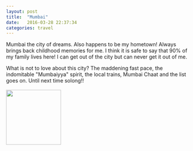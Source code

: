 ```yaml
---
layout: post
title:  "Mumbai"
date:   2016-03-28 22:37:34
categories: travel
---
```

Mumbai the city of dreams. Also happens to be my hometown! Always brings back childhood memories for me. I think it is safe to say that 90% of my family lives here! I can get out of the city but can never get it out of me.

What is not to love about this city? The maddening fast pace, the indomitable "Mumbaiyya" spirit, the local trains, Mumbai Chaat and the list goes on. Until next time solong!!
<br><br>
<img class="myImg" src="{{site.baseurl}}/assets/IMG_.jpg" alt=" " width="150" height="150">
<br>

<div id='map' style='width: 725px; height: 400px;'></div>

<script>
var mymap = L.map('map').setView([18.9436675,72.8305397], 10);

L.tileLayer('https://api.tiles.mapbox.com/v4/{id}/{z}/{x}/{y}.png?access_token={accessToken}', {
    attribution: 'Map data &copy; <a href="http://openstreetmap.org">OpenStreetMap</a> contributors, <a href="http://creativecommons.org/licenses/by-sa/2.0/">CC-BY-SA</a>, Imagery © <a href="http://mapbox.com">Mapbox</a>',
    maxZoom: 18,
    id: 'mapbox.outdoors',
    accessToken: 'pk.eyJ1IjoiemFwYXRhIiwiYSI6ImNpejQ2NmZrbzA0a3MzM280Zm40MjNlamcifQ.F1fnWKHio8oHmzw59V6qgw'
}).addTo(mymap);

var marker = L.marker([18.9436675,72.8305397]).addTo(mymap);
marker.bindPopup("Mumbai");
</script>
